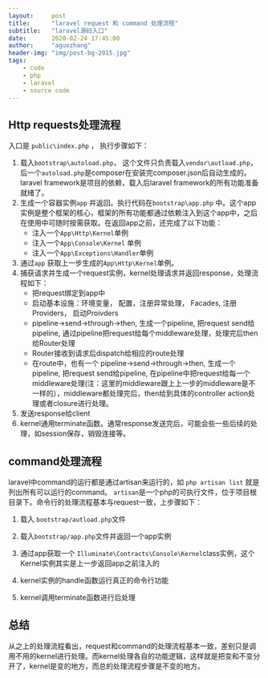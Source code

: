 ```yaml
---
layout:     post
title:      "laravel request 和 command 处理流程"
subtitle:   "laravel源码入口"
date:       2020-02-24 17:45:00
author:     "aguozhang"
header-img: "img/post-bg-2015.jpg"
tags:
    - code
    - php
    - laravel
    - source code
---
```




## Http requests处理流程

入口是 `public\index.php` ， 执行步骤如下：

1. 载入`bootstrap\autoload.php`， 这个文件只负责载入`vendor\autload.php`，后一个`autoload.php`是composer在安装完composer.json后自动生成的。laravel framework是项目的依赖，载入后laravel framework的所有功能准备就绪了。
2. 生成一个容器实例`app` 并返回。执行代码在`bootstrap\app.php` 中。这个app实例是整个框架的核心，框架的所有功能都通过依赖注入到这个app中，之后在使用中可随时按需获取。在返回app之前，还完成了以下功能：
   * 注入一个`App\Http\Kernel`单例
   * 注入一个`App\Console\Kernel` 单例
   * 注入一个`App\Exceptions\Handler`单例
3. 通过`app` 获取上一步生成的`App\Http\Kernel`单例。
4. 捕获请求并生成一个request实例，kernel处理请求并返回response，处理流程如下：
   * 把request绑定到app中
   * 启动基本设施：环境变量， 配置，注册异常处理， Facades, 注册Providers， 启动Proivders
   * pipeline->send->through->then, 生成一个pipeline, 把request send给pipeline, 通过pipeline把request给每个middleware处理，处理完后then给Router处理
   * Router接收到请求后dispatch给相应的route处理
   * 在route中，也有一个 pipeline->send->through->then, 生成一个pipeline, 把request send给pipeline, 在pipeline中把request给每一个middleware处理(注：这里的middleware跟上上一步的middleware是不一样的），middleware都处理完后，then给到具体的controller action处理或者closure进行处理。
5. 发送response给client
6. kernel通用terminate函数。通常response发送完后，可能会些一些后续的处理，如session保存，销毁连接等。



## command处理流程

laravel中command的运行都是通过artisan来运行的，如 `php artisan list` 就是列出所有可以运行的command。 `artisan`是一个php的可执行文件，位于项目根目录下。命令行的处理流程基本与request一致，上步骤如下：

1. 载入 `bootstrap/autload.php`文件

2. 载入`bootstrap/app.php`文件并返回一个app实例

3. 通过app获取一个 `Illuminate\Contracts\Console\Kernel`class实例，这个Kernel实例其实是上一步返回app之前注入的

4. kernel实例的handle函数运行真正的命令行功能

5. kernel调用terminate函数进行后处理

   

## 总结

从之上的处理流程看出，request和command的处理流程基本一致，差别只是调用不用的kernel进行处理。而kernel处理各自的功能逻辑，这样就是把变和不变分开了，kernel是变的地方，而总的处理流程步骤是不变的地方。